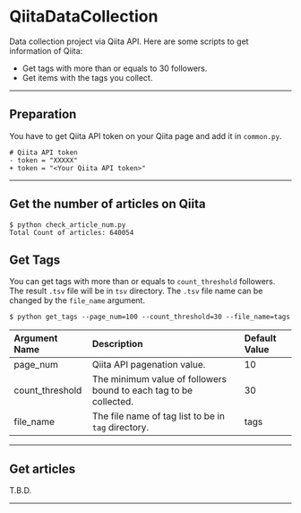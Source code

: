 # QiitaDataCollection

Data collection project via Qiita API. Here are some scripts to get information of Qiita:

* Get tags with more than or equals to 30 followers.
* Get items with the tags you collect.

---

## Preparation

You have to get Qiita API token on your Qiita page and add it in `common.py`. 

```
# Qiita API token
- token = "XXXXX"
+ token = "<Your Qiita API token>"
```

---

## Get the number of articles on Qiita

```
$ python check_article_num.py 
Total Count of articles: 640054
```

## Get Tags

You can get tags with more than or equals to `count_threshold` followers. The result `.tsv` file will be in `tsv` directory. The `.tsv` file name can be changed by the `file_name` argument. 

```
$ python get_tags --page_num=100 --count_threshold=30 --file_name=tags
```

|Argument Name|Description|Default Value|
|:---|:---|:---|
|page_num|Qiita API pagenation value.|10|
|count_threshold|The minimum value of followers bound to each tag to be collected.|30|
|file_name|The file name of tag list to be in `tag` directory.|tags|

---

## Get articles

T.B.D.

---
